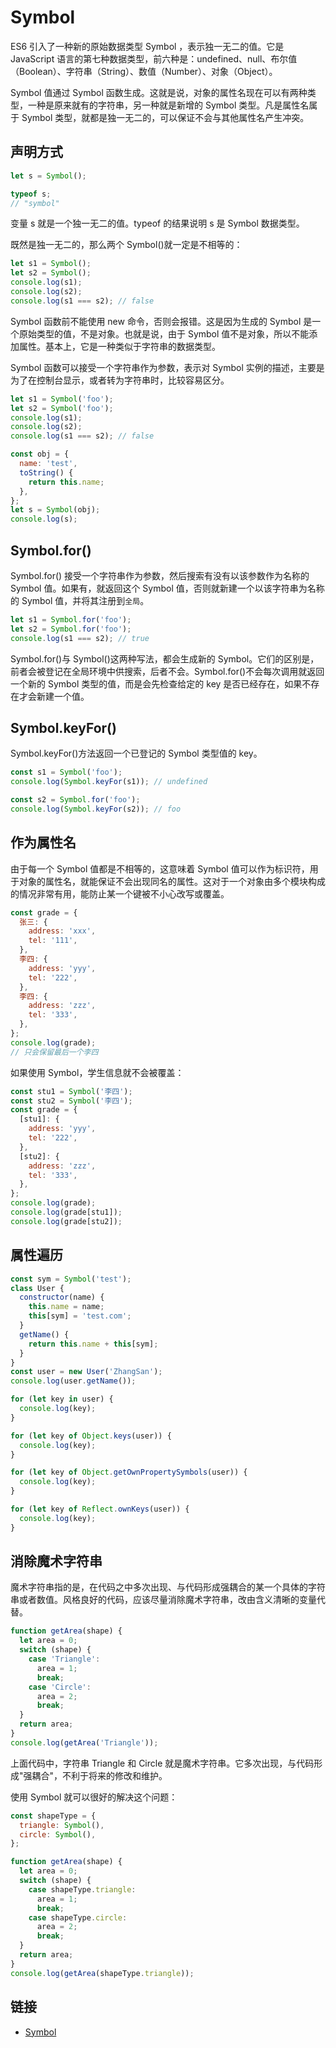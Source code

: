 # Symbol

ES6 引入了一种新的原始数据类型 Symbol ，表示独一无二的值。它是 JavaScript 语言的第七种数据类型，前六种是：undefined、null、布尔值（Boolean）、字符串（String）、数值（Number）、对象（Object）。

Symbol 值通过 Symbol 函数生成。这就是说，对象的属性名现在可以有两种类型，一种是原来就有的字符串，另一种就是新增的 Symbol 类型。凡是属性名属于 Symbol 类型，就都是独一无二的，可以保证不会与其他属性名产生冲突。

## 声明方式

```js
let s = Symbol();

typeof s;
// "symbol"
```

变量 s 就是一个独一无二的值。typeof 的结果说明 s 是 Symbol 数据类型。

既然是独一无二的，那么两个 Symbol()就一定是不相等的：

```js
let s1 = Symbol();
let s2 = Symbol();
console.log(s1);
console.log(s2);
console.log(s1 === s2); // false
```

Symbol 函数前不能使用 new 命令，否则会报错。这是因为生成的 Symbol 是一个原始类型的值，不是对象。也就是说，由于 Symbol 值不是对象，所以不能添加属性。基本上，它是一种类似于字符串的数据类型。

Symbol 函数可以接受一个字符串作为参数，表示对 Symbol 实例的描述，主要是为了在控制台显示，或者转为字符串时，比较容易区分。

```js
let s1 = Symbol('foo');
let s2 = Symbol('foo');
console.log(s1);
console.log(s2);
console.log(s1 === s2); // false
```

```js
const obj = {
  name: 'test',
  toString() {
    return this.name;
  },
};
let s = Symbol(obj);
console.log(s);
```

## Symbol.for()

Symbol.for() 接受一个字符串作为参数，然后搜索有没有以该参数作为名称的 Symbol 值。如果有，就返回这个 Symbol 值，否则就新建一个以该字符串为名称的 Symbol 值，并将其注册到`全局`。

```js
let s1 = Symbol.for('foo');
let s2 = Symbol.for('foo');
console.log(s1 === s2); // true
```

Symbol.for()与 Symbol()这两种写法，都会生成新的 Symbol。它们的区别是，前者会被登记在全局环境中供搜索，后者不会。Symbol.for()不会每次调用就返回一个新的 Symbol 类型的值，而是会先检查给定的 key 是否已经存在，如果不存在才会新建一个值。

## Symbol.keyFor()

Symbol.keyFor()方法返回一个已登记的 Symbol 类型值的 key。

```js
const s1 = Symbol('foo');
console.log(Symbol.keyFor(s1)); // undefined

const s2 = Symbol.for('foo');
console.log(Symbol.keyFor(s2)); // foo
```

## 作为属性名

由于每一个 Symbol 值都是不相等的，这意味着 Symbol 值可以作为标识符，用于对象的属性名，就能保证不会出现同名的属性。这对于一个对象由多个模块构成的情况非常有用，能防止某一个键被不小心改写或覆盖。

```js
const grade = {
  张三: {
    address: 'xxx',
    tel: '111',
  },
  李四: {
    address: 'yyy',
    tel: '222',
  },
  李四: {
    address: 'zzz',
    tel: '333',
  },
};
console.log(grade);
// 只会保留最后一个李四
```

如果使用 Symbol，学生信息就不会被覆盖：

```js
const stu1 = Symbol('李四');
const stu2 = Symbol('李四');
const grade = {
  [stu1]: {
    address: 'yyy',
    tel: '222',
  },
  [stu2]: {
    address: 'zzz',
    tel: '333',
  },
};
console.log(grade);
console.log(grade[stu1]);
console.log(grade[stu2]);
```

## 属性遍历

```js
const sym = Symbol('test');
class User {
  constructor(name) {
    this.name = name;
    this[sym] = 'test.com';
  }
  getName() {
    return this.name + this[sym];
  }
}
const user = new User('ZhangSan');
console.log(user.getName());

for (let key in user) {
  console.log(key);
}

for (let key of Object.keys(user)) {
  console.log(key);
}

for (let key of Object.getOwnPropertySymbols(user)) {
  console.log(key);
}

for (let key of Reflect.ownKeys(user)) {
  console.log(key);
}
```

## 消除魔术字符串

魔术字符串指的是，在代码之中多次出现、与代码形成强耦合的某一个具体的字符串或者数值。风格良好的代码，应该尽量消除魔术字符串，改由含义清晰的变量代替。

```js
function getArea(shape) {
  let area = 0;
  switch (shape) {
    case 'Triangle':
      area = 1;
      break;
    case 'Circle':
      area = 2;
      break;
  }
  return area;
}
console.log(getArea('Triangle'));
```

上面代码中，字符串 Triangle 和 Circle 就是魔术字符串。它多次出现，与代码形成"强耦合"，不利于将来的修改和维护。

使用 Symbol 就可以很好的解决这个问题：

```js
const shapeType = {
  triangle: Symbol(),
  circle: Symbol(),
};

function getArea(shape) {
  let area = 0;
  switch (shape) {
    case shapeType.triangle:
      area = 1;
      break;
    case shapeType.circle:
      area = 2;
      break;
  }
  return area;
}
console.log(getArea(shapeType.triangle));
```

## 链接

- [Symbol](https://developer.mozilla.org/zh-CN/docs/Glossary/Symbol)
